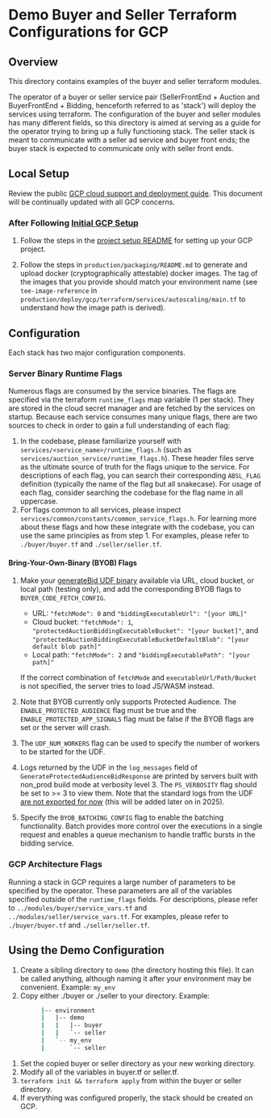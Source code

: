 # Demo Buyer and Seller Terraform Configurations for GCP

## Overview

This directory contains examples of the buyer and seller terraform modules.

The operator of a buyer or seller service pair (SellerFrontEnd + Auction and BuyerFrontEnd +
Bidding, henceforth referred to as 'stack') will deploy the services using terraform. The
configuration of the buyer and seller modules has many different fields, so this directory is aimed
at serving as a guide for the operator trying to bring up a fully functioning stack. The seller
stack is meant to communicate with a seller ad service and buyer front ends; the buyer stack is
expected to communicate only with seller front ends.

## Local Setup

Review the public
[GCP cloud support and deployment guide](https://github.com/privacysandbox/fledge-docs/blob/main/bidding_auction_services_gcp_guide.md).
This document will be continually updated with all GCP concerns.

### After Following [Initial GCP Setup](https://github.com/privacysandbox/fledge-docs/blob/main/bidding_auction_services_gcp_guide.md#guide-package-deploy-and-run-a-service)

1. Follow the steps in the [project setup README](./project_setup_utils/README.md) for setting up
   your GCP project.

2. Follow the steps in `production/packaging/README.md` to generate and upload docker
   (cryptographically attestable) docker images. The tag of the images that you provide should match
   your environment name (see `tee-image-reference` in
   `production/deploy/gcp/terraform/services/autoscaling/main.tf` to understand how the image path
   is derived).

## Configuration

Each stack has two major configuration components.

### Server Binary Runtime Flags

Numerous flags are consumed by the service binaries. The flags are specified via the terraform
`runtime_flags` map variable (1 per stack). They are stored in the cloud secret manager and are
fetched by the services on startup. Because each service consumes many unique flags, there are two
sources to check in order to gain a full understanding of each flag:

1. In the codebase, please familiarize yourself with `services/<service_name>/runtime_flags.h` (such
   as `services/auction_service/runtime_flags.h`). These header files serve as the ultimate source
   of truth for the flags unique to the service. For descriptions of each flag, you can search their
   corresponding `ABSL_FLAG` definition (typically the name of the flag but all snakecase). For
   usage of each flag, consider searching the codebase for the flag name in all uppercase.
1. For flags common to all services, please inspect
   `services/common/constants/common_service_flags.h`. For learning more about these flags and how
   these integrate with the codebase, you can use the same principles as from step 1. For examples,
   please refer to `./buyer/buyer.tf` and `./seller/seller.tf`.

#### Bring-Your-Own-Binary (BYOB) Flags

1. Make your
   [generateBid UDF binary](https://github.com/privacysandbox/protected-auction-services-docs/blob/main/bidding_auction_services_api.md#generatebid-binary-spec)
   available via URL, cloud bucket, or local path (testing only), and add the corresponding BYOB
   flags to `BUYER_CODE_FETCH_CONFIG`.

    - URL: `"fetchMode": 0` and `"biddingExecutableUrl": "[your URL]"`
    - Cloud bucket: `"fetchMode": 1`, `"protectedAuctionBiddingExecutableBucket": "[your bucket]"`,
      and `"protectedAuctionBiddingExecutableBucketDefaultBlob": "[your default blob path]"`
    - Local path: `"fetchMode": 2` and `"biddingExecutablePath": "[your path]"`

    If the correct combination of `fetchMode` and `executableUrl/Path/Bucket` is not specified, the
    server tries to load JS/WASM instead.

1. Note that BYOB currently only supports Protected Audience. The `ENABLE_PROTECTED_AUDIENCE` flag
   must be true and the `ENABLE_PROTECTED_APP_SIGNALS` flag must be false if the BYOB flags are set
   or the server will crash.
1. The `UDF_NUM_WORKERS` flag can be used to specify the number of workers to be started for the
   UDF.
1. Logs returned by the UDF in the `log_messages` field of `GenerateProtectedAudienceBidResponse`
   are printed by servers built with non_prod build mode at verbosity level 3. The `PS_VERBOSITY`
   flag should be set to >= 3 to view them. Note that the standard logs from the UDF
   [are not exported for now](https://github.com/privacysandbox/data-plane-shared-libraries/blob/main/docs/roma/byob/sdk/docs/udf/Communication%20Interface.md#standard-output-stdout)
   (this will be added later on in 2025).
1. Specify the `BYOB_BATCHING_CONFIG` flag to enable the batching functionality. Batch provides more
   control over the executions in a single request and enables a queue mechanism to handle traffic
   bursts in the bidding service.

### GCP Architecture Flags

Running a stack in GCP requires a large number of parameters to be specified by the operator. These
parameters are all of the variables specified outside of the `runtime_flags` fields. For
descriptions, please refer to `../modules/buyer/service_vars.tf` and
`../modules/seller/service_vars.tf`. For examples, please refer to `./buyer/buyer.tf` and
`./seller/seller.tf`.

## Using the Demo Configuration

1.  Create a sibling directory to `demo` (the directory hosting this file). It can be called
    anything, although naming it after your environment may be convenient. Example: `my_env`
1.  Copy either ./buyer or ./seller to your directory. Example:

```bash
         |-- environment
         |   |-- demo
         |   |   |-- buyer
         |   |   `-- seller
         |   `-- my_env
         |       `-- seller
```

1.  Set the copied buyer or seller directory as your new working directory.
1.  Modify all of the variables in buyer.tf or seller.tf.
1.  `terraform init && terraform apply` from within the buyer or seller directory.
1.  If everything was configured properly, the stack should be created on GCP.
